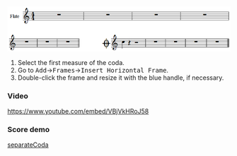 ![separateCoda](../images/separateCoda.png)
1. Select the first measure of the coda.
2. Go to <samp>Add</samp>&rarr;<samp>Frames</samp>&rarr;<samp>Insert Horizontal Frame</samp>.
3. Double-click the frame and resize it with the blue handle, if necessary.
### Video
https://www.youtube.com/embed/VBjVkHRoJ58

### Score demo
[separateCoda](../images/separateCoda.mscz)

